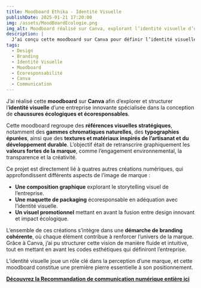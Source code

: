 ```yaml
---
title: Moodboard Ethika - Identité Visuelle 
publishDate: 2025-01-21 17:20:00  
img: /assets/MoodBoardEcologie.png  
img_alt: Moodboard réalisé sur Canva, explorant l’identité visuelle d’une marque de chaussures écologiques et écoresponsables à travers des couleurs, typographies et inspirations.  
description: |
  J’ai conçu cette moodboard sur Canva pour définir l’identité visuelle d’une entreprise engagée dans la création de chaussures écologiques et écoresponsables.
tags:
  - Design  
  - Branding  
  - Identité Visuelle  
  - Moodboard  
  - Écoresponsabilité  
  - Canva  
  - Communication  
---
```


J’ai réalisé cette **moodboard** sur **Canva** afin d’explorer et structurer l’**identité visuelle** d’une entreprise innovante spécialisée dans la conception de **chaussures écologiques et écoresponsables**.  

Cette moodboard regroupe des **références visuelles stratégiques**, notamment des **gammes chromatiques naturelles**, des **typographies épurées**, ainsi que des **textures et matériaux inspirés de l’artisanat et du développement durable**. L’objectif était de retranscrire graphiquement les **valeurs fortes de la marque**, comme l’engagement environnemental, la transparence et la créativité.  

Ce projet est directement lié à quatres autres créations numériques, qui approfondissent différents aspects de l’image de marque :  
- **Une composition graphique** explorant le storytelling visuel de l’entreprise.  
- **Une maquette de packaging** écoresponsable en adéquation avec l’identité visuelle.  
- **Un visuel promotionnel** mettant en avant la fusion entre design innovant et impact écologique.

L’ensemble de ces créations s’intègre dans une **démarche de branding cohérente**, où chaque élément contribue à renforcer l’univers de la marque. Grâce à Canva, j’ai pu structurer cette vision de manière fluide et intuitive, tout en mettant en avant les codes esthétiques qui définiront l’entreprise.  

L’identité visuelle joue un rôle clé dans la perception d’une marque, et cette moodboard constitue une première pierre essentielle à son positionnement.  

**[Découvrez la Recommandation de communication numérique entière ici](/components/RecommandationStrategieNumerique.pdf)**
